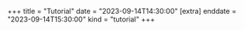 +++
title = "Tutorial"
date = "2023-09-14T14:30:00"
[extra]
enddate = "2023-09-14T15:30:00"
kind = "tutorial"
+++
